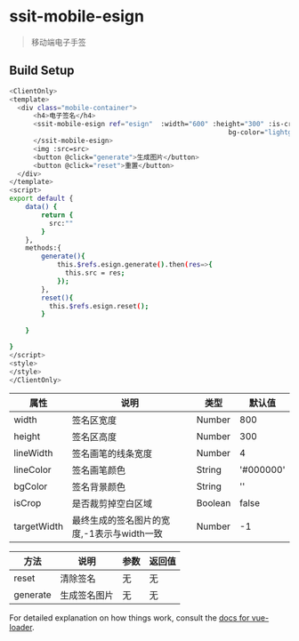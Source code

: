 # ssit-mobile-esign

> 移动端电子手签

## Build Setup

``` bash
<ClientOnly>
<template>
  <div class="mobile-container">
      <h4>电子签名</h4>
      <ssit-mobile-esign ref="esign"  :width="600" :height="300" :is-crop="false" :line-width="3" line-color="#303030"
                                                       bg-color="lightgray" :target-width="300">
      </ssit-mobile-esign>
      <img :src=src>
      <button @click="generate">生成图片</button>
      <button @click="reset">重置</button>
  </div>
</template>
<script>
export default {
    data() {
        return {
          src:""
        }
    },
    methods:{
        generate(){
            this.$refs.esign.generate().then(res=>{
              this.src = res;
            });
        },
        reset(){
          this.$refs.esign.reset();
        }
        
    }

}
</script>
<style>
</style>
</ClientOnly>
```

|  属性   | 说明  |  类型   | 默认值  |
|  ----  | ----  |  ----  | ----  |
| width  | 签名区宽度 | Number  | 800 |
| height  | 签名区高度 | Number  | 300 |
| lineWidth  | 签名画笔的线条宽度 | Number  | 4 |
| lineColor  | 签名画笔颜色 | String  | '#000000' |
| bgColor  | 签名背景颜色 | String  | '' |
| isCrop  | 是否裁剪掉空白区域 | Boolean  | false |
| targetWidth  | 最终生成的签名图片的宽度,-1表示与width一致 | Number  | -1 |

|  方法   | 说明  |  参数   | 返回值  |
|  ----  | ----  |  ----  | ----  |
| reset  | 清除签名 | 无  | 无 | 无 |
| generate  | 生成签名图片 | 无  | 无 | generate是异步函数，通过.then函数拿结果 |


For detailed explanation on how things work, consult the [docs for vue-loader](http://vuejs.github.io/vue-loader).
